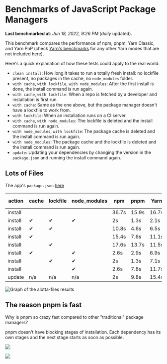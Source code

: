 # Benchmarks of JavaScript Package Managers

**Last benchmarked at**: _Jun 18, 2022, 9:26 PM_ (_daily_ updated).

This benchmark compares the performance of npm, pnpm, Yarn Classic, and Yarn PnP (check [Yarn's benchmarks](https://yarnpkg.com/benchmarks) for any other Yarn modes that are not included here).

Here's a quick explanation of how these tests could apply to the real world:

- `clean install`: How long it takes to run a totally fresh install: no lockfile present, no packages in the cache, no `node_modules` folder.
- `with cache`, `with lockfile`, `with node_modules`: After the first install is done, the install command is run again.
- `with cache`, `with lockfile`: When a repo is fetched by a developer and installation is first run.
- `with cache`: Same as the one above, but the package manager doesn't have a lockfile to work from.
- `with lockfile`: When an installation runs on a CI server.
- `with cache`, `with node_modules`: The lockfile is deleted and the install command is run again.
- `with node_modules`, `with lockfile`: The package cache is deleted and the install command is run again.
- `with node_modules`: The package cache and the lockfile is deleted and the install command is run again.
- `update`: Updating your dependencies by changing the version in the `package.json` and running the install command again.

## Lots of Files

The app's `package.json` [here](https://github.com/pnpm/pnpm.github.io/blob/main/benchmarks/fixtures/alotta-files/package.json)

| action  | cache | lockfile | node_modules| npm | pnpm | Yarn | Yarn PnP |
| ---     | ---   | ---      | ---         | --- | ---  | ---  | ---      |
| install |       |          |             | 36.7s | 15.9s | 16.7s | 22.9s |
| install | ✔     | ✔        | ✔           | 2s | 1.3s | 2.1s | n/a |
| install | ✔     | ✔        |             | 10.8s | 4.6s | 6.5s | 1.4s |
| install | ✔     |          |             | 15.4s | 7.6s | 11.1s | 6.1s |
| install |       | ✔        |             | 17.6s | 13.7s | 11.5s | 17.2s |
| install | ✔     |          | ✔           | 2.6s | 2.9s | 6.9s | n/a |
| install |       | ✔        | ✔           | 2s | 1.3s | 7.1s | n/a |
| install |       |          | ✔           | 2.6s | 7.8s | 11.7s | n/a |
| update  | n/a | n/a | n/a | 2s | 9.8s | 15.4s | 28.3s |

<img alt="Graph of the alotta-files results" src="/img/benchmarks/alotta-files.svg" />

## The reason pnpm is fast

Why is pnpm so crazy fast compared to other "traditional" package managers?

pnpm doesn't have blocking stages of installation. Each dependency has its own stages and the next stage starts as soon as possible.

![](/img/installation-stages-of-other-pms.png)

![](/img/installation-stages-of-pnpm.jpg)